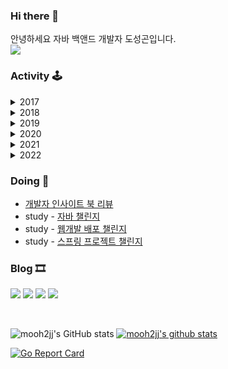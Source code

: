 ### Hi there 👋

안녕하세요 자바 백앤드 개발자 도성곤입니다. <br>
<a href="https://hits.seeyoufarm.com"><img src="https://hits.seeyoufarm.com/api/count/incr/badge.svg?url=https%3A%2F%2Fgithub.com%2Fgjbae1212%2Fhit-counter%2FREADME&count_bg=%2379C83D&title_bg=%23555555&icon=go.svg&icon_color=%2300ADD8&title=hits&edge_flat=false"/></a>

### Activity 🕹

<details>
<summary>2017</summary>
<div markdown="1">

* 가천대 전자공학과 졸업 배운 소프트웨어 과목 
  - C언어, 자료구조, 네트워크원리, 컴퓨터자료구조, 운영체제
* [ICT 융합 프로젝트 공모전 참가상](https://m.blog.naver.com/PostView.naver?isHttpsRedirect=true&blogId=no1_devicemart&logNo=220755577080)
* 전자기사 취득

</div>
</details>

<details>
<summary>2018</summary>
<div markdown="1">

* 임베디드 기반의 IoT 개발 고급인력 양성과정 수료
  - 임베디드 C언어
  - 라즈베리파이로 우분투 리눅스 경험

</div>
</details>

<details>
<summary>2019</summary>
<div markdown="1">

* 무선설비기사 취득, 정보통신기사 필기 합격
* 정보처리기사 취득
* 이것이 자바다
* SQL 첫걸음
* 이것이 MySQL이다
* 모던 웹을 위한 JavaScript + jQuery 입문
* 스티브리자바 웹개발 취업과정 수강
</div>
</details>

<details>
<summary>2020</summary>
<div markdown="1">

* 스티브리자바 웹개발 취업과정 4개월 수료
* 처음 해보는 Servlet & JSP 웹 프로그래밍
* 자바 웹을 다루는 기술
* Oracle SQL : 실전 오라클 SQL 가이드
* 스프링 퀵 스타트
* 코드로 배우는 스프링 웹 프로젝트
* Vue.js 코딩 공작소
* 누구나 끝까지 따라 할 수 있는 스프링 부트 퀵스타트

</div>
</details>


<details>
<summary>2021</summary>
<div markdown="1">

* 코드로 배우는 스프링 웹 프로젝트
* 스프링 부트와 AWS로 혼자 구현하는 웹 서비스
* 백기선, 자바8 강의
* 김영한, 모든 개발자를 위한 HTTP 웹 기본 지식
* 김영한 스프링 핵심원리
* 김영한 스프링 핵심원리 - 기본편
* 김영한, 자바 ORM 표준 JPA 프로그래밍 - 실전 1편
* 김영한, 자바 ORM 표준 JPA 프로그래밍 - 실전 2편
* 김영한, QueryDSL
* 카카오페이 개발자가 재해석 하는 <클린코드>
* F-lab 자바 스프링 백앤드 과정 수강

</div>
</details>

<details>
<summary>2022</summary>
<div markdown="1">

* 객체지향과 사실과 오해
* 오브젝트
* 스프링 입문을 위한 자바 객체 지향의 원리와 이해
* 자바 ORM 표준 JPA 프로그래밍
* 스프링 배치 완벽 가이드
* 모던 인 자바 인 액션
* 이펙티브 자바
* 모던 자바스크립트 DeepDive
* 토비의 스프링 1권
* Real Mysql 1,2권
* 테스트 주도 개발 시작하기
* 도메인 주도 개발 시작하기
* 도메인 주도 설계로 시작하는 마이크로서비스 개발
* [F-lab 자바 스프링 백앤드 과정 수료](https://velog.io/@mooh2jj/series/%ED%9A%8C%EA%B3%A0%EB%A1%9D)


</div>
</details>


### Doing 🏃‍
* [개발자 인사이트 북 리뷰](https://velog.io/@mooh2jj/series/book%EB%A6%AC%EB%B7%B0)
* study - [자바 챌린지](https://github.com/mooh2jj/Java-Challenge-Study)
* study - [웹개발 배포 챌린지](https://github.com/mooh2jj/deploy-challenge-study.git)
* study - [스프링 프로젝트 챌린지](https://github.com/mooh2jj/spring-project-challenge-study)
  
### Blog 🎞

<a href="https://velog.io/@mooh2jj" target="_blank"><img src="https://img.shields.io/badge/velog-00FF99?style=flat-square&logo=velog&logoColor=white"/></a>
<a href="https://rain-tank-b79.notion.site/AlphaGiver-CleanCode-90183d48a14f4420ae8d9819b1e5c871" target="_blank"><img src="https://img.shields.io/badge/Notion-FFFFF0?style=flat-square&logo=Notion&logoColor=black"/></a>
<a href="https://www.linkedin.com/in/seong-gon-do-9b6988b4/" target="_blank"><img src="https://img.shields.io/badge/LinkedIn-blue?style=flat-square&logo=Linkedin&logoColor=white"/></a>
<a href="https://blog.naver.com/mooh2jj" target="_blank"><img src="https://img.shields.io/badge/Naver-00FF00?style=flat-square&logo=Naver&logoColor=white"/></a>

<br>

![mooh2jj's GitHub stats](https://github-readme-stats.vercel.app/api?username=mooh2jj&show_icons=true&theme=radical)
[![mooh2jj's github stats](https://github-readme-stats.vercel.app/api/top-langs/?username=mooh2jj&show_icons=true&hide_border=true&title_color=004386&icon_color=004386&layout=compact)](https://github.com/mooh2jj)

<a href="https://goreportcard.com/report/github.com/gjbae1212/hit-counter"><img src="https://goreportcard.com/badge/github.com/gjbae1212/hit-counter" alt="Go Report Card" /></a> 
</p>

